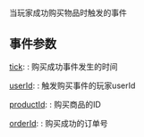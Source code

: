 # [](GamePurchaseSuccessEvent)

当玩家成功购买物品时触发的事件

## 事件参数
[tick](property): [](number)
:   购买成功事件发生的时间

[userId](property): [](number)
:   触发购买事件的玩家userId

[productId](property): [](number)
:   购买商品的ID

[orderId](property): [](number)
:   购买成功的订单号